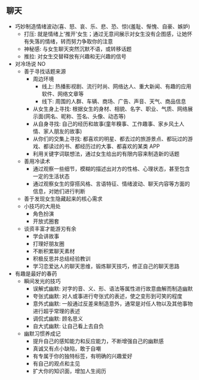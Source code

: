 ## 聊天

- 巧妙制造情绪波动(喜、怒、哀、乐、悲、恐、惊)(羞耻、惭愧、自豪、嫉妒)
  - 打压: 就是情绪上'推开'女生；通过无意间展示对女生没有企图感，让她怀有失落的情绪，转而努力争取你的注意
  - 神秘感: 与女生聊天突然沉默不语，或转移话题
  - 推拉: 对女生交替释放有兴趣和无兴趣的信号
- 对冷场说 NO
  - 善于寻找话题来源
    - 周边环境
      - 线上: 热播影视剧、流行时尚、网络达人、重大新闻、有趣的应用软件、网络文章等
      - 线下: 周围的人群、车辆、商场、广告、声音、天气、商品信息
    - 从女生身上寻找: 根据女生的身材、相貌、名字、职业、气质、网络展示面(网名、昵称、签名、头像、动态等)
    - 从自身寻找: 自己的经历和故事(童年糗事、工作趣事、家乡风土人情、家人朋友的故事)
    - 从你们的交集上寻找: 都喜欢的明星、都去过的旅游景点、都玩过的游戏、都读过的书、都经历过的大事、都喜欢的某类 APP
    - 利用关键字词联想法，通过女生给出的有限内容来制造新的话题
  - 善用冷读术
    - 通过观察一些细节，模糊的描述出对方的性格、心理状态，甚至包含一定的生活状态
    - 通过观察女生的穿搭风格、言语特征、情绪波动、聊天内容等方面的信息，对她们进行判断
  - 善于发现女生隐藏起来的核心需求
  - 小技巧的大用处
    - 角色扮演
    - 开放式圈套
  - 谈资丰富才能游刃有余
    - 学会讲故事
    - 打理好朋友圈
    - 不断积累聊天素材
    - 积极反思并总结经验教训
    - 学习恋爱达人的聊天思维，锻炼聊天技巧，修正自己的聊天思路
- 有趣是最好的春药
  - 瞬间发光的技巧
    - 误解式幽默: 对字的音、义、形、语法等属性进行故意曲解而制造幽默
    - 夸张式幽默: 对人或事进行夸张式的表述，使之变形到可笑的程度
    - 意外式幽默: 一般通过反差来制造意外，通常是对任人物以及其他事物进行超乎常理的表述
    - 调侃式幽默: 顾名思义
    - 自大式幽默: 让自己看上去自负
  - 幽默习惯养成记
    - 提升自己的感知能力和反应能力，不断增强自己的幽默感
    - 真诚又有点小缺陷，敢于自嘲
    - 有专属于你的独特标签，有明确的兴趣爱好
    - 有自己的观点和主见
    - 扩大你的知识面，增加人生阅历